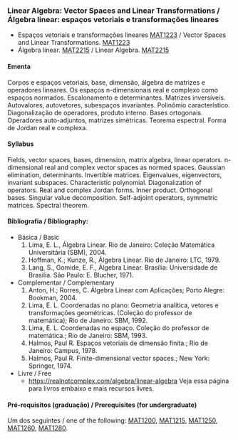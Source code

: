 
### Linear Algebra: Vector Spaces and Linear Transformations / Álgebra linear: espaços vetoriais e transformações lineares
- Espaços vetoriais e transformações lineares
  [MAT1223](https://www.puc-rio.br/ferramentas/ementas/ementa.aspx?cd=MAT1223)
  /
  Vector Spaces and Linear Transformations.
  [MAT1223](http://www.mat.puc-rio.br/en/syllabi#item-12)
- Álgebra linear.
  [MAT2215](https://www.puc-rio.br/ferramentas/ementas/ementa.aspx?cd=MAT2215)
  /
  Linear Algebra.
  [MAT2215](http://www.mat.puc-rio.br/en/syllabi#item-46)

#### Ementa
Corpos e espaços vetoriais, base, dimensão, álgebra de matrizes e operadores lineares. 
Os espaços n-dimensionais real e complexo como espaços normados. 
Escalonamento e determinantes. 
Matrizes inversíveis. 
Autovalores, autovetores, subespaços invariantes. 
Polinômio característico. 
Diagonalização de operadores, produto interno. 
Bases ortogonais. 
Operadores auto-adjuntos, matrizes simétricas. 
Teorema espectral. 
Forma de Jordan real e complexa.

#### Syllabus
Fields, vector spaces, bases, dimension, matrix algebra, linear operators. 
n-dimensional real and complex vector spaces as normed spaces. 
Gaussian elimination, determinants. 
Invertible matrices. 
Eigenvalues, eigenvectors, invariant subspaces. 
Characteristic polynomial. 
Diagonalization of operators. 
Real and complex Jordan forms. 
Inner product. Orthogonal bases. 
Singular value decomposition. 
Self-adjoint operators, symmetric matrices. 
Spectral theorem.
 
#### Bibliografia / Bibliography:
- Básica / Basic
  1. Lima, E. L., Álgebra Linear. Rio de Janeiro: Coleção Matemática Universitária (SBM), 2004.
  2. Hoffman, K.; Kunze, R., Álgebra Linear. Rio de Janeiro: LTC, 1979.
  3. Lang, S., Gomide, E. F., Álgebra Linear. Brasília: Universidade de Brasilia. São Paulo: E. Blucher, 1971.
- Complementar / Complementary
  1. Anton, H.; Rorres, C. Álgebra Linear com Aplicações; Porto Alegre: Bookman, 2004.
  2. Lima, E. L.  Coordenadas no plano: Geometria analítica, vetores e transformações geométricas. (Coleção do professor de matemática); Rio de Janeiro: SBM, 1992.
  3. Lima, E. L. Coordenadas no espaço. Coleção do professor de matemática.; Rio de Janeiro: SBM, 1993.
  4. Halmos, Paul R. Espaços vetoriais de dimensão finita.; Rio de Janeiro: Campus, 1978.
  5. Halmos, Paul R. Finite-dimensional vector spaces.; New York: Springer, 1974.
- Livre / Free
  - <https://realnotcomplex.com/algebra/linear-algebra>
     Veja essa página para livros embaixo e mais recursos livres.



#### Pré-requisitos (graduação) / Prerequisites (for undergraduate)
Um dos seguintes / one of the following:
 [MAT1200](https://www.puc-rio.br/ferramentas/ementas/ementa.aspx?cd=MAT1200),
 [MAT1215](https://www.puc-rio.br/ferramentas/ementas/ementa.aspx?cd=MAT1215),
 [MAT1250](https://www.puc-rio.br/ferramentas/ementas/ementa.aspx?cd=MAT1250),
 [MAT1260](https://www.puc-rio.br/ferramentas/ementas/ementa.aspx?cd=MAT1260),
 [MAT1280](https://www.puc-rio.br/ferramentas/ementas/ementa.aspx?cd=MAT1280).


